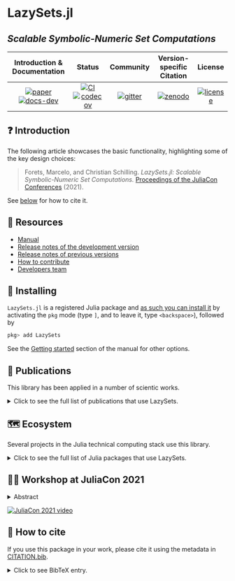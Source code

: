 # LazySets.jl
## *Scalable Symbolic-Numeric Set Computations*

| **Introduction & Documentation** |**Status** |**Community** |**Version-specific Citation** | **License** |
|:-----------------:|:---------------:|:------------:|:----------------------------:|:-----------:|
| [![paper][paper-img]][paper-url] [![docs-dev][dev-img]][dev-url] | [![CI][ci-img]][ci-url] [![codecov][cov-img]][cov-url] | [![gitter][chat-img]][chat-url] | [![zenodo][doi-img]][doi-url] | [![license][lic-img]][lic-url] |

[paper-img]: https://proceedings.juliacon.org/papers/10.21105/jcon.00097/status.svg
[paper-url]: https://doi.org/10.21105/jcon.00097
[dev-img]: https://img.shields.io/badge/docs-latest-blue.svg
[dev-url]: http://juliareach.github.io/LazySets.jl/dev/
[ci-img]: https://github.com/JuliaReach/LazySets.jl/actions/workflows/ci.yml/badge.svg?branch=master
[ci-url]: https://github.com/JuliaReach/LazySets.jl/actions/workflows/ci.yml?query=branch%3Amaster
[cov-img]: http://codecov.io/github/JuliaReach/LazySets.jl/coverage.svg?branch=master
[cov-url]: https://codecov.io/github/JuliaReach/LazySets.jl?branch=master
[chat-img]: https://badges.gitter.im/JuliaReach/Lobby.svg
[chat-url]: https://gitter.im/JuliaReach/Lobby?utm_source=badge&utm_medium=badge&utm_campaign=pr-badge&utm_content=badge
[doi-img]: https://zenodo.org/badge/105701832.svg
[doi-url]: https://zenodo.org/badge/latestdoi/105701832
[lic-img]: https://img.shields.io/github/license/mashape/apistatus.svg?maxAge=2592000
[lic-url]: https://github.com/JuliaReach/LazySets.jl/blob/master/LICENSE

## ❓ Introduction

The following article showcases the basic functionality, highlighting some of the key design choices:

> Forets, Marcelo, and Christian Schilling. *LazySets.jl: Scalable Symbolic-Numeric Set Computations.* [Proceedings of the JuliaCon Conferences](https://doi.org/10.21105/jcon.00097) (2021).

See [below](#-how-to-cite) for how to cite it.

## 🎯 Resources

- [Manual](http://juliareach.github.io/LazySets.jl/dev/)
- [Release notes of the development version](https://github.com/JuliaReach/LazySets.jl/wiki/Release-log-tracker)
- [Release notes of previous versions](https://github.com/JuliaReach/LazySets.jl/releases)
- [How to contribute](https://juliareach.github.io/LazySets.jl/dev/about/#Contributing-1)
- [Developers team](https://juliareach.github.io/LazySets.jl/dev/about/#Credits-1)

## 💾 Installing

`LazySets.jl` is a registered Julia package and [as such you can install it](https://julialang.github.io/Pkg.jl/v1/managing-packages/) by activating the `pkg` mode (type `]`, and to leave it, type `<backspace>`),
followed by

```julia
pkg> add LazySets
```

See the [Getting started](https://juliareach.github.io/LazySets.jl/dev/man/getting_started/) section of the manual for other options.

## 📘 Publications

This library has been applied in a number of scientic works.

<details>
<summary>Click to see the full list of publications that use LazySets.</summary>

The articles appear in reverse chronological order.

[22] **Decomposing reach set computations with low-dimensional sets and high-dimensional matrices (extended version).** Sergiy Bogomolov, Marcelo Forets, Goran Frehse, Andreas Podelski, and Christian Schilling (2022). Information and Computation. [doi: 10.1016/j.ic.2022.104937](https://doi.org/10.1016/j.ic.2022.104937).

[21] **Conservative Time Discretization: A Comparative Study.** Marcelo Forets and Christian Schilling (2022). Proceedings of the [17th International Conference on integrated Formal Methods (iFM)](https://ifm22.si.usi.ch/). [arXiv: 2111.01454](https://arxiv.org/abs/2111.01454).

[20] **Verification of Neural-Network Control Systems by Integrating Taylor Models and Zonotopes.** Christian Schilling, Marcelo Forets, and Sebastián Guadalupe (2022). Proceedings of the [36th Conference on Artificial Intelligence (AAAI)](https://aaai.org/Conferences/AAAI-22/). [doi: 10.1609/aaai.v36i7.20790](https://doi.org/10.1609/aaai.v36i7.20790).

[19] **Combining Set Propagation with Finite Element Methods for Time Integration in Transient Solid Mechanics Problems.** Marcelo Forets, Daniel Freire Caporale, and Jorge M. Pérez Zerpa (2022). Computers & Structures, vol 259. [doi: 10.1016/j.compstruc.2021.106699](https://doi.org/10.1016/j.compstruc.2021.106699), [arXiv: 2105.05841](https://arxiv.org/abs/2105.05841).

[18] **LazySets.jl: Scalable Symbolic-Numeric Set Computations.** Marcelo Forets and Christian Schilling (2021). Proceedings of the JuliaCon Conferences. [doi: 10.21105/jcon.00097](https://doi.org/10.21105/jcon.00097).

[17] **Reachability of weakly nonlinear systems using Carleman linearization.** Marcelo Forets and Christian Schilling (2021). Proceedings of the [15th International Conference on Reachability Problems (RP)](https://rp2021.csc.liv.ac.uk/), LNCS, vol. 13035, pp. 85-99. [doi: 10.1007/978-3-030-89716-1_6](https://doi.org/10.1007/978-3-030-89716-1_6), [arXiv: 2108.10390](https://arxiv.org/abs/2108.10390).

[16] **Combined Exact and Heuristics Based Approach to Hamiltonian Path Problem Optimization for Route Planning.** Fernando Hernandez, Rafael Sotelo, and Marcelo Forets (2021). Technical Proceedings of the [2021 Amazon Last Mile Routing Research Challenge](https://hdl.handle.net/1721.1/131235), pp. XXI.1–XXI.12.

[15] **ARCH-COMP21 Category Report: Continuous and Hybrid Systems with Linear Continuous Dynamics.** Matthias Althoff, Erika Abraham, Marcelo Forets, Goran Frehse, Daniel Freire, Christian Schilling, Stefan Schupp, and Mark Wetzlinger. (2021). 8th International Workshop on Applied Verification of Continuous and Hybrid Systems (ARCH21), vol 80, pp. 1-31. [doi: 10.29007/lhbw](https://doi.org/10.29007/lhbw).

[14] **ARCH-COMP21 Category Report: Continuous and Hybrid Systems with Nonlinear Dynamics.** Luca Geretti, Julien Alexandre dit Sandretto, Matthias Althoff, Luis Benet, Alexandre Chapoutot, Pieter Collins, Parasara Sridhar Duggirala, Marcelo Forets, Edward Kim, Uziel Linares, David P. Sanders, Christian Schilling, and Mark Wetzlinger. (2021). 8th International Workshop on Applied Verification of Continuous and Hybrid Systems (ARCH21), vol 80, pp. 32-54. [doi: 10.29007/2jw8](https://doi.org/10.29007/2jw8).

[13] **ARCH-COMP21 Category Report: Artificial Intelligence and Neural Network Controlled Systems for Continuous and Hybrid Systems Plants.** Taylor T. Johnson, Diego Manzanas Lopez, Luis Benet, Marcelo Forets, Christian Schilling, Radoslav Ivanov, Taylor Carpenter, James Weimer, and Insup Lee. (2021). 8th International Workshop on Applied Verification of Continuous and Hybrid Systems (ARCH21), vol 80, pp. 90-119. [doi: https://doi.org/10.29007/kfk9](https://doi.org/10.29007/kfk9).

[12] **Synthesis of hybrid automata with affine dynamics from time-series data.** Miriam García Soto, Thomas A. Henzinger, and Christian Schilling (2021). [24th International Conference on Hybrid Systems: Computation and Control (HSCC)](https://hscc.acm.org/2021/), pp. 2:1-2:11. [doi: 10.1145/3447928.3456704](https://doi.org/10.1145/3447928.3456704), [arXiv: 2102.12734](https://arxiv.org/abs/2102.12734).

[11] **Algorithms for verifying deep neural networks.** Changliu Liu, Tomer Arnon, Christopher Lazarus, Christopher A. Strong, Clark W. Barrett, and Mykel J. Kochenderfer (2021). Foundations and Trends in Optimization, vol 4, pp. 244-404. [doi: 10.1561/2400000035](https://doi.org/10.1561/2400000035), [arXiv: 1903.06758](https://arxiv.org/abs/1903.06758).

[10] **Efficient reachability analysis of parametric linear hybrid systems with time-triggered transitions.** Marcelo Forets, Daniel Freire, and Christian Schilling (2020). Proceedings of the [18th International Conference on Formal Methods and Models for System Design (MEMOCODE)](https://iitjammu.ac.in/conferences/memocode2020/), pp. 137-142. [doi: 10.1109/MEMOCODE51338.2020.9314994](https://doi.org/10.1109/MEMOCODE51338.2020.9314994), [arXiv: 2006.12325](https://arxiv.org/abs/2006.12325).

[9] **ARCH-COMP20 Category Report: Continuous and Hybrid Systems with Linear Continuous Dynamics.** Matthias Althoff, Stanley Bak, Zongnan Bao, Marcelo Forets, Daniel Freire, Goran Frehse, Niklas Kochdumper, Yangge Li, Sayan Mitra, Rajarshi Ray, Christian Schilling, Stefan Schupp, and Mark Wetzlinger (2020). 7th International Workshop on Applied Verification of Continuous and Hybrid Systems (ARCH20), vol 74, pp. 16-48. [doi: 10.29007/7dt2](https://doi.org/10.29007/7dt2).

[8] **ARCH-COMP20 Category Report: Continuous and Hybrid Systems with Nonlinear Dynamics.** Luca Geretti, Julien Alexandre dit Sandretto, Matthias Althoff, Luis Benet, Alexandre Chapoutot, Xin Chen, Pieter Collins, Marcelo Forets, Daniel Freire, Fabian Immler, Niklas Kochdumper, David P. Sanders, and Christian Schilling (2020). 7th International Workshop on Applied Verification of Continuous and Hybrid Systems (ARCH20), vol 74, pp. 49-75. [doi: 10.29007/zkf6](https://doi.org/10.29007/zkf6).

[7] **Case Study: Reachability Analysis of a unified Combat-Command-and-Control Model.** Sergiy Bogomolov, Marcelo Forets, and Kostiantyn Potomkin (2020). Proceedings of the [14th International Conference on Reachability Problems (RP)](https://www.irif.fr/~rp2020/), LNCS, vol 12448, pp. 52-66. [doi: 10.1007/978-3-030-61739-4_4](https://doi.org/10.1007/978-3-030-61739-4_4).

[6] **Reachability analysis of linear hybrid systems via block decomposition.** Sergiy Bogomolov, Marcelo Forets, Goran Frehse, Kostiantyn Potomkin, and Christian Schilling (2020). IEEE Transactions on Computer-Aided Design of Integrated Circuits and Systems, vol. 39, pp. 4018-4029. Presented at [Embedded Systems Week](http://esweek.hosting2.acm.org/) 2020. [doi: 10.1109/TCAD.2020.3012859](https://doi.org/10.1109/TCAD.2020.3012859), [arXiv: 1905.02458](https://arxiv.org/abs/1905.02458).

[5] **ARCH-COMP19 Category Report: Continuous and Hybrid Systems with Linear Continuous Dynamics.** Matthias Althoff, Stanley Bak, Marcelo Forets, Goran Frehse, Niklas Kochdumper, Rajarshi Ray, Christian Schilling, and Stefan Schupp (2019). 6th International Workshop on Applied Verification of Continuous and Hybrid Systems (ARCH19), vol 61, pp. 14-40. [doi: 10.29007/bj1w](https://doi.org/10.29007/bj1w).

[4] **ARCH-COMP19 Category Report: Continuous and Hybrid Systems with Nonlinear Dynamics.** Fabian Immler, Matthias Althoff, Luis Benet, Alexandre Chapoutot, Xin Chen, Marcelo Forets, Luca Geretti, Niklas Kochdumper, David P. Sanders, and Christian Schilling (2019). 6th International Workshop on Applied Verification of Continuous and Hybrid Systems (ARCH19), vol 61, pp. 41-61. [doi: 10.29007/m75b](https://doi.org/10.29007/m75b).

[3] **JuliaReach: a Toolbox for Set-Based Reachability.** Sergiy Bogomolov, Marcelo Forets, Goran Frehse, Kostiantyn Potomkin, Christian Schilling (2019). Proceedings of the [22nd International Conference on Hybrid Systems: Computation and Control (HSCC)](http://hscc2019.eecs.umich.edu/), pp. 39-44. [doi: 10.1145/3302504.3311804](https://doi.org/10.1145/3302504.3311804), [arXiv: 1901.10736](https://arxiv.org/abs/1901.10736).

[2] **ARCH-COMP18 Category Report: Continuous and Hybrid Systems with Linear Continuous Dynamics.** Matthias Althoff, Stanley Bak, Xin Chen, Chuchu Fan, Marcelo Forets, Goran Frehse, Niklas Kochdumper, Yangge Li, Sayan Mitra, Rajarshi Ray, Christian Schilling, and Stefan Schupp (2018). 5th International Workshop on Applied Verification of Continuous and Hybrid Systems (ARCH18), vol 54, pp. 23–52. [doi: 10.29007/73mb](https://doi.org/10.29007/73mb).

[1] **Reach Set Approximation through Decomposition with Low-dimensional Sets and High-dimensional Matrices.** Sergiy Bogomolov, Marcelo Forets, Goran Frehse, Frédéric Viry, Andreas Podelski, and Christian Schilling (2018). Proceedings of the [21st International Conference on Hybrid Systems: Computation and Control (HSCC)](https://www.hscc2018.deib.polimi.it/), pp. 41–50. [doi: 10.1145/3178126.3178128](https://doi.org/10.1145/3178126.3178128), [arXiv: 1801.09526](https://arxiv.org/abs/1801.09526).

</details>

## 🗺 Ecosystem

Several projects in the Julia technical computing stack use this library.

<details>
<summary>Click to see the full list of Julia packages that use LazySets.</summary>
  
- [ReachabilityAnalysis.jl](https://github.com/JuliaReach/ReachabilityAnalysis.jl) -- Methods to compute sets of states reachable by dynamical systems.
- [NeuralNetworkAnalysis.jl](https://github.com/JuliaReach/NeuralNetworkAnalysis.jl) -- Methods to verify neural network controlled systems using reachability analysis
- [NeuralVerification.jl](https://github.com/sisl/NeuralVerification.jl) -- Methods to soundly verify deep neural networks.
- [InvariantSets.jl](https://github.com/ueliwechsler/InvariantSets.jl) -- Compute, approximate and display invariant sets.
- [OpticSim.jl](https://github.com/microsoft/OpticSim.jl) -- Ray tracing for procedurally generated systems.
- [Photometry.jl](https://github.com/JuliaAstro/Photometry.jl) -- Utilities for characterizing sources in astronomical images.
- [Swalbe.jl](https://github.com/Zitzeronion/Swalbe.jl) -- Simple Julia Lattice Boltzmann Solver for Thin Liquid Films and Droplets
- [IntervalLinearAlgebra.jl](https://github.com/JuliaIntervals/IntervalLinearAlgebra.jl) -- Routines to perform numerical linear algebra using interval arithmetic
- [InvariantSetApproximation.jl](https://github.com/psace-uofa/InvariantSetApproximation.jl) --  Package for computing invariant sets of general discrete-time dynamical systems with controls and uncertainties using graph-based algorithms. 

</details>

## 👨‍🏫 Workshop at JuliaCon 2021

<details>
<summary>Abstract</summary>

We present [JuliaReach](https://github.com/JuliaReach), a Julia ecosystem to perform reachability analysis of dynamical systems. JuliaReach builds on sound scientific approaches and was, in two occasions (2018 and 2020) the winner of the annual friendly competition on Applied Verification for Continuous and Hybrid Systems ([ARCH-COMP](https://cps-vo.org/group/ARCH)).

The workshop consists of three parts (respectively packages) in [JuliaReach](https://github.com/JuliaReach): our core package for set representations, our main package for reachability analysis, and a new package applying reachability analysis with potential use in domain of control, robotics and autonomous systems.

In the first part we present [LazySets.jl](https://github.com/JuliaReach/LazySets.jl), which provides ways to symbolically represent sets of points as geometric shapes, with a special focus on convex sets and polyhedral approximations. [LazySets.jl](https://github.com/JuliaReach/LazySets.jl) provides methods to apply common set operations, convert between different set representations, and efficiently compute with sets in high dimensions.

In the second part we present [ReachabilityAnalysis.jl](https://github.com/JuliaReach/ReachabilityAnalysis.jl), which provides tools to approximate the set of reachable states of systems with both continuous and mixed discrete-continuous dynamics, also known as hybrid systems. It implements conservative discretization and set-propagation techniques at the state-of-the-art.

In the third part we present [NeuralNetworkAnalysis.jl](https://github.com/JuliaReach/NeuralNetworkAnalysis.jl), which is an application of [ReachabilityAnalysis.jl](https://github.com/JuliaReach/ReachabilityAnalysis.jl) to analyze dynamical systems that are controlled by neural networks. This package can be used to validate or invalidate specifications, for instance about the safety of such systems.

Workshop materials are available here: https://github.com/JuliaReach/JuliaCon-2021-Workshop-Its-All-Set
</details>

[![JuliaCon 2021 video](https://img.youtube.com/vi/P4I7pTvQ4nk/0.jpg)](https://youtu.be/P4I7pTvQ4nk)


## 📜 How to cite

If you use this package in your work, please cite it using the metadata in [CITATION.bib](https://github.com/JuliaReach/LazySets.jl/blob/master/CITATION.bib).

<details>
<summary>Click to see BibTeX entry. </summary>

```
@article{lazysets21,
  title     = {{LazySets.jl: Scalable Symbolic-Numeric Set Computations}},
  author    = {Forets, Marcelo and Schilling, Christian},
  journal   = {Proceedings of the JuliaCon Conferences},
  year      = {2021},
  publisher = {The Open Journal},
  volume    = {1},
  number    = {1},
  pages     = {11},
  doi       = {10.21105/jcon.00097}
}
```

</details>
